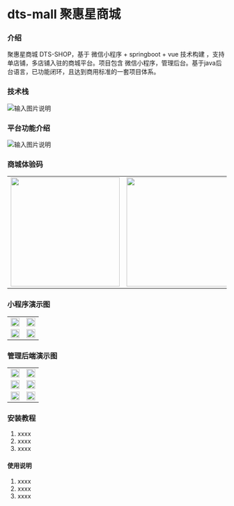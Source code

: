 # dts-mall 聚惠星商城

### 介绍
聚惠星商城 DTS-SHOP，基于 微信小程序 + springboot + vue 技术构建 ，支持单店铺，多店铺入驻的商城平台。项目包含 微信小程序，管理后台。基于java后台语言，已功能闭环，且达到商用标准的一套项目体系。

### 技术栈
![输入图片说明](https://images.gitee.com/uploads/images/2019/1128/231403_2801a293_365545.png "技术栈.png")

### 平台功能介绍
![输入图片说明](https://images.gitee.com/uploads/images/2019/1128/232156_2fa40a56_365545.jpeg "聚惠星商城.jpg")

### 商城体验码
<table border="0">
<tbody>
   <tr>
     <td align="left" valign="middle">
        <img height="250" src="https://images.gitee.com/uploads/images/2019/1130/231510_d7ac1c17_365545.jpeg">
     </td>
     <td align="right" valign="middle">
	<a href="https://jq.qq.com/?_wv=1027&k=5yH6R5E">
           <img height="250" src="https://images.gitee.com/uploads/images/2019/1208/142050_9dd4d015_365545.png?raw=true">
	</a>
     </td>
    </tr>
</tbody>
</table>

### 小程序演示图
<table border="0">
<tbody>
   <tr>
     <td valign="middle">
        <img width="100%"  src="https://images.gitee.com/uploads/images/2019/1208/152014_7cff56d2_365545.jpeg">
     </td>
     <td valign="middle">
        <img width="100%"  src="https://images.gitee.com/uploads/images/2019/1208/152027_bdf52faa_365545.jpeg">
     </td>
    </tr>
    <tr>
     <td valign="middle">
        <img width="100%"  src="https://images.gitee.com/uploads/images/2019/1208/152039_c8f7a7be_365545.jpeg">
     </td>
     <td valign="middle">
        <img width="100%"  src="https://images.gitee.com/uploads/images/2019/1208/152053_89dd5153_365545.jpeg">
     </td>
    </tr>
</tbody>
</table>


### 管理后端演示图
<table border="0">
<tbody>
   <tr>
     <td valign="middle">
        <img width="100%" src="https://images.gitee.com/uploads/images/2019/1208/145307_557afa8a_365545.png">
     </td>
     <td valign="middle">
        <img width="100%" src="https://images.gitee.com/uploads/images/2019/1208/145320_a5a47a3e_365545.png">
     </td>
    </tr>
    <tr>
     <td valign="middle">
        <img width="100%" src="https://images.gitee.com/uploads/images/2019/1208/145334_b391b90b_365545.png">
     </td>
     <td valign="middle">
        <img width="100%" src="https://images.gitee.com/uploads/images/2019/1208/145347_d0b90b1a_365545.png">
     </td>
    </tr>
   <tr>
     <td valign="middle">
        <img width="100%" src="https://images.gitee.com/uploads/images/2019/1208/145400_7162464d_365545.png">
     </td>
     <td valign="middle">
        <img width="100%" src="https://images.gitee.com/uploads/images/2019/1208/145413_c10771ac_365545.png">
     </td>
    </tr>
</tbody>
</table>

### 安装教程

1.  xxxx
2.  xxxx
3.  xxxx

#### 使用说明

1.  xxxx
2.  xxxx
3.  xxxx
